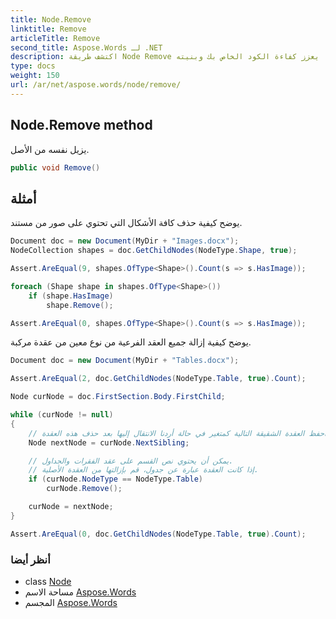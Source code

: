 ```yaml
---
title: Node.Remove
linktitle: Remove
articleTitle: Remove
second_title: Aspose.Words لـ .NET
description: اكتشف طريقة Node Remove لفصل العقد بسهولة عن العقد الأصلية، مما يعزز كفاءة الكود الخاص بك وبنيته.
type: docs
weight: 150
url: /ar/net/aspose.words/node/remove/
---
```

## Node.Remove method

يزيل نفسه من الأصل.

```csharp
public void Remove()
```

## أمثلة

يوضح كيفية حذف كافة الأشكال التي تحتوي على صور من مستند.

```csharp
Document doc = new Document(MyDir + "Images.docx");
NodeCollection shapes = doc.GetChildNodes(NodeType.Shape, true);

Assert.AreEqual(9, shapes.OfType<Shape>().Count(s => s.HasImage));

foreach (Shape shape in shapes.OfType<Shape>())
    if (shape.HasImage) 
        shape.Remove();

Assert.AreEqual(0, shapes.OfType<Shape>().Count(s => s.HasImage));
```

يوضح كيفية إزالة جميع العقد الفرعية من نوع معين من عقدة مركبة.

```csharp
Document doc = new Document(MyDir + "Tables.docx");

Assert.AreEqual(2, doc.GetChildNodes(NodeType.Table, true).Count);

Node curNode = doc.FirstSection.Body.FirstChild;

while (curNode != null)
{
    // احفظ العقدة الشقيقة التالية كمتغير في حالة أردنا الانتقال إليها بعد حذف هذه العقدة.
    Node nextNode = curNode.NextSibling;

    // يمكن أن يحتوي نص القسم على عقد الفقرات والجداول.
    // إذا كانت العقدة عبارة عن جدول، قم بإزالتها من العقدة الأصلية.
    if (curNode.NodeType == NodeType.Table)
        curNode.Remove();

    curNode = nextNode;
}

Assert.AreEqual(0, doc.GetChildNodes(NodeType.Table, true).Count);
```

### أنظر أيضا

* class [Node](../)
* مساحة الاسم [Aspose.Words](../../../aspose.words/)
* المجسم [Aspose.Words](../../../)
